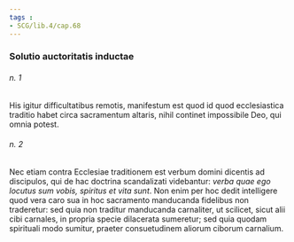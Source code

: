 ```yaml
---
tags : 
- SCG/lib.4/cap.68
---
```


### Solutio auctoritatis inductae

###### n. 1
His igitur difficultatibus remotis, manifestum est quod id quod ecclesiastica traditio habet circa sacramentum altaris, nihil continet impossibile Deo, qui omnia potest.

###### n. 2
Nec etiam contra Ecclesiae traditionem est verbum domini dicentis ad discipulos, qui de hac doctrina scandalizati videbantur: *verba quae ego locutus sum vobis, spiritus et vita sunt*. Non enim per hoc dedit intelligere quod vera caro sua in hoc sacramento manducanda fidelibus non traderetur: sed quia non traditur manducanda carnaliter, ut scilicet, sicut alii cibi carnales, in propria specie dilacerata sumeretur; sed quia quodam spirituali modo sumitur, praeter consuetudinem aliorum ciborum carnalium.

